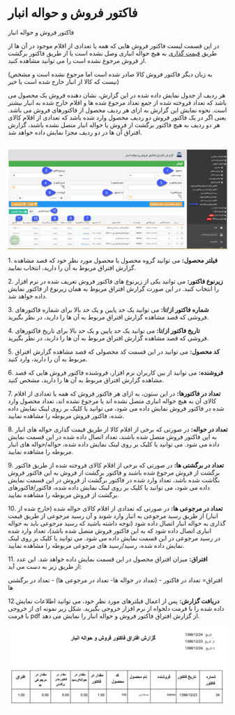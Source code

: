 # فاکتور فروش و حواله انبار    

فاکتور فروش و حواله انبار

در این قسمت لیست فاکتور فروش هایی که همه یا تعدادی از اقلام موجود در آن ها از طریق [قیمت گذاری](../../../Buysaleswarehouse/Warehouses/Pricing.md) به هیچ حواله انباری وصل نشده است یا از طریق فاکتور برگشت از فروش مرجوع نشده است را می توانید مشاهده کنید.

(به زبان دیگر فاکتور فروش کالا صادر شده است اما مرجوع نشده است و مشخص نیست که کالا از انبار خارج شده است یا خیر)

هر ردیف از جدول نمایش داده شده در این گزارش، نشان دهنده فروش یک محصول می باشد که تعداد فروخته شده از جمع تعداد مرجوع شده ها و اقلام خارج شده به انبار بیشتر است. نحوه نمایش این گزارش به ازای هر ردیف محصول از فاکتورهای فروش می باشد. یعنی اگر در یک فاکتور فروش دو ردیف محصول وارد شده باشد که تعدادی از اقلام کالای هر دو ردیف به هیچ فاکتور برگشت از فروش یا حواله انبار متصل نشده باشند، گزارش افتراق آن ها در دو ردیف مجزا نمایش داده خواهد شد.

 ![](ExitInventoryTransaction/ExitInventoryTransaction2.png)

1\. **فیلتر محصول:** می توانید گروه محصول یا محصول مورد نظر خود که قصد مشاهده گزارش افتراق مربوط به آن را دارید، انتخاب نمایید.

2\. **زیرنوع فاکتور:** می توانید یکی از زیرنوع های فاکتور فروش تعریف شده در نرم افزار را انتخاب کنید. در این صورت گزارش افتراق مربوط به همان زیرنوع از فاکتور نمایش داده خواهد شد.

3\. **شماره فاکتور از/تا:** می توانید یک حد پایین و یک حد بالا برای شماره فاکتورهای فروشی که قصد مشاهده گزارش افتراق مربوط به آن ها را دارید، در نظر بگیرید.

4\. **تاریخ فاکتور از/تا:** می توانید یک حد پایین و یک حد بالا برای تاریخ فاکتورهای فروشی که قصد مشاهده گزارش افتراق مربوط به آن ها را دارید، در نظر بگیرید.

5\. **کد محصول:** می توانید در این قسمت کد محصولی که قصد مشاهده گزارش افتراق مربوط به آن را دارید، وارد کنید.

6\. **فروشنده:** می توانید از بین کاربران نرم افزار، فروشنده فاکتور فروش هایی که قصد مشاهده گزارش افتراق مربوط به آن ها را دارید، مشخص کنید.

7\. **تعداد در فاکتورها:** در این ستون، به ازای هر فاکتور فروش که همه یا تعدادی از اقلام کالای آن به هیچ حواله انباری متصل نشده اند یا مرجوع نشده اند، تعداد محصول وارد شده در فاکتور فروش نمایش داده می شود، می توانید یا کلیک بر روی لینک نمایش داده شده، فاکتور فروش مربوطه را مشاهده نمایید.

8\. **تعداد در حواله:** در صورتی که برخی از اقلام کالا از طریق قیمت گذاری حواله های انبار به این فاکتور فروش متصل شده باشند، تعداد اتصال داده شده در این قسمت نمایش داده می شود. می توانید یا کلیک بر روی لینک نمایش داده شده، حواله/حواله های انبار مربوطه را مشاهده نمایید.

9. **تعداد در برگشتی ها:** در صورتی که برخی از اقلام کالای فروخته شده از طریق فاکتور برگشت از فروش مرجوع شده باشند و فاکتور برگشت از فروش به این فاکتور فروش نگاشت شده باشد، تعداد وارد شده در فاکتور برگشت از فروش در این قسمت نمایش داده می شود، می توانید یا کلیک بر روی لینک نمایش داده شده، فاکتور/فاکتورهای برگشت از فروش مربوطه را مشاهده نمایید.

10\. **تعداد در مرجوعی ها:** در صورتی که تعدادی از اقلام کالای حواله شده (خارج شده از انبار) از طریق رسید مرجوعی به انبار وارد شوند و آن رسید مرجوعی از طریق قیمت گذاری به حواله انبار اتصال داده شود (توجه داشته باشید که رسید مرجوعی باید به حواله انباری اتصال داده شود که به این فاکتور فروش متصل شده باشد)، تعداد وارد شده در رسید مرجوعی در این قسمت نمایش داده می شود. می توانید یا کلیک بر روی لینک نمایش داده شده، رسید/رسید های مرجوعی مربوطه را مشاهده نمایید.

11\. **افتراق:** میزان افتراق محصول در این قسمت نمایش داده خواهد شد. این عدد از طریق زیر به دست می آید:

افتراق= تعداد در فاکتور - (تعداد در حواله ها- تعداد در مرجوعی ها) - تعداد در برگشتی ها

12.**دریافت گزارش:** پس از اعمال فیلترهای مورد نظر خود، می توانید اطلاعات نمایش داده شده را با فرمت دلخواه از نرم افزار خروجی بگیرید. شکل زیر نمونه ای از خروجی با فرمت pdf از گزارش افتراق فاکتور فروش و حواله انبار را نمایش می دهد.

![](ExitInventoryTransaction/ExitInventoryTransaction3.png)